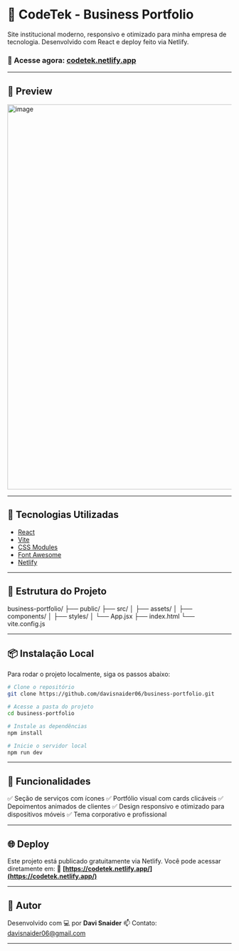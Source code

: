 
# 💼 CodeTek - Business Portfolio


Site institucional moderno, responsivo e otimizado para minha empresa de tecnologia. Desenvolvido com React e deploy feito via Netlify.


### 🔗 Acesse agora: [codetek.netlify.app](https://codetek.netlify.app/)

---

## 📸 Preview

<img width="1898" height="865" alt="image" src="https://github.com/user-attachments/assets/a8b21680-d437-40ad-a4c0-7bcf6ced1b71" />

---

## 🚀 Tecnologias Utilizadas

- [React](https://reactjs.org/)
- [Vite](https://vitejs.dev/)
- [CSS Modules](https://github.com/css-modules/css-modules)
- [Font Awesome](https://fontawesome.com/)
- [Netlify](https://www.netlify.com/)

---

## 📂 Estrutura do Projeto



business-portfolio/
├── public/
├── src/
│   ├── assets/
│   ├── components/
│   ├── styles/
│   └── App.jsx
├── index.html
└── vite.config.js



---

## 📦 Instalação Local

Para rodar o projeto localmente, siga os passos abaixo:

```bash
# Clone o repositório
git clone https://github.com/davisnaider06/business-portfolio.git

# Acesse a pasta do projeto
cd business-portfolio

# Instale as dependências
npm install

# Inicie o servidor local
npm run dev
````

---

## 🧾 Funcionalidades

✅ Seção de serviços com ícones
✅ Portfólio visual com cards clicáveis
✅ Depoimentos animados de clientes
✅ Design responsivo e otimizado para dispositivos móveis
✅ Tema corporativo e profissional

---

## 🌐 Deploy

Este projeto está publicado gratuitamente via Netlify.
Você pode acessar diretamente em:
🔗 **[https://codetek.netlify.app/](https://codetek.netlify.app/)**

---

## 🧠 Autor

Desenvolvido com 💻 por **Davi Snaider**
📫 Contato: [davisnaider06@gmail.com](mailto:davisnaider06@gmail.com)

---
